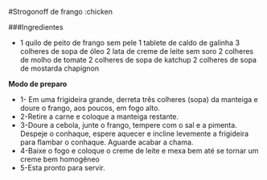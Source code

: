 #Strogonoff de frango :chicken

###Ingredientes

 - 1 quilo de peito de frango sem pele
 1 tablete de caldo de galinha
  3 colheres de sopa de óleo
  2 lata de creme de leite sem soro
  2 colheres de molho de tomate
  2 colheres de sopa de katchup
  2 colheres de sopa de mostarda
  chapignon

 **Modo de preparo**



* 1- Em uma frigideira grande, derreta três colheres (sopa) da manteiga e doure o frango, aos poucos, em fogo alto.
* 2-Retire a carne e coloque a manteiga restante.
* 3-Doure a cebola, junte o frango, tempere com o sal e a pimenta. Despeje o conhaque, espere aquecer e incline levemente a frigideira para flambar o conhaque. Aguarde acabar a chama.
* 4-Baixe o fogo e coloque o creme de leite e mexa bem até se tornar um creme bem homogêneo
* 5-Esta pronto para servir.
